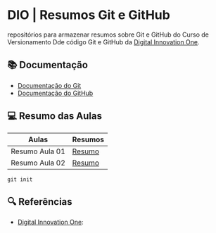 # DIO | Resumos Git e GitHub

repositórios para armazenar resumos sobre Git e GitHub do Curso de Versionamento Dde código Git e GitHub da [Digital Innovation One](https://dio.me).

## 📚 Documentação
- [Documentação do Git](https://git-smc.com/doc)
- [Documentação do GitHub](https://docs.github.com/)


## 💻 Resumo das Aulas 

| Aulas | Resumos |
|-------|---------|
| Resumo Aula 01 | [Resumo]() |
| Resumo Aula 02 | [Resumo]() |

```
git init
```

## 🔍 Referências
- [Digital Innovation One]():
